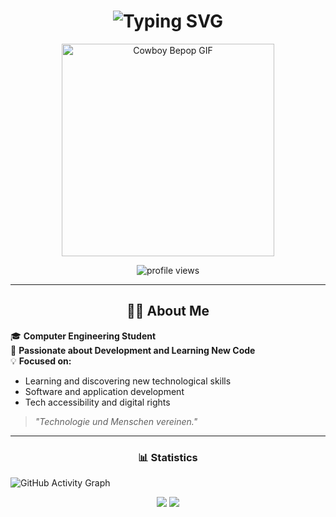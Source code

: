 <h1 align="center">
  <img src="https://readme-typing-svg.demolab.com?font=Fira+Code&pause=1000&center=true&vCenter=true&width=435&color=00FF00&lines=Hi+there+%F0%9F%91%8B%2C+I'm+Kobos" alt="Typing SVG" />
</h1>

<p align="center">
  <img src="https://media0.giphy.com/media/v1.Y2lkPTc5MGI3NjExMGRhZGxzY2trejk3MGxjOTltZXY3dGwwcDlzNmt5Mm1mNWhpaTljcCZlcD12MV9pbnRlcm5hbF9naWZfYnlfaWQmY3Q9Zw/11KzOet1ElBDz2/giphy.gif" width="340" alt="Cowboy Bepop GIF" />
</p>

<p align="center">
  <img src="https://komarev.com/ghpvc/?username=kcodebos&label=Visitors&color=orange&style=flat-square" alt="profile views"/>
</p>

---

<h2 align="center">👩‍💻 About Me</h2>

🎓 **Computer Engineering Student**  
🔐 **Passionate about Development and Learning New Code**  
💡 **Focused on:**  
   - Learning and discovering new technological skills  
   - Software and application development  
   - Tech accessibility and digital rights  

> *"Technologie und Menschen vereinen."*

---

<h3 align="center">📊 Statistics</h3>

![GitHub Activity Graph](https://github-readme-activity-graph.vercel.app/graph?username=Kobos&theme=chartreuse-dark)

<p align="center">
  <img src="https://github-readme-stats.vercel.app/api?username=kodebos&show_icons=true&theme=chartreuse-dark" />
  <img src="https://github-readme-stats.vercel.app/api/top-langs/?username=kodebos&layout=compact&theme=chartreuse-dark" />
</p>
